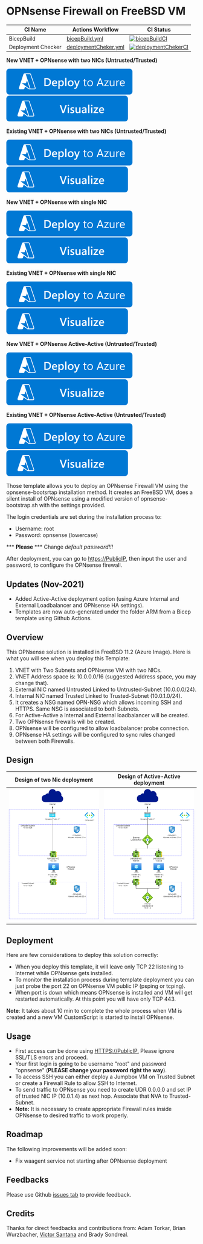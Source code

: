 # OPNsense Firewall on FreeBSD VM

CI Name | Actions Workflow | CI Status |
|--------|--------|--------|
| BicepBuild | [bicepBuild.yml](./.github/workflows/bicepBuild.yml) | [![bicepBuildCI](https://github.com/dmauser/opnazure/actions/workflows/bicepBuild.yml/badge.svg)](https://github.com/dmauser/opnazure/actions/workflows/bicepBuild.yml) |
| Deployment Checker | [deploymentCheker.yml](./.github/workflows/deploymentCheker.yml) | [![deploymentChekerCI](https://github.com/dmauser/opnazure/actions/workflows/deploymentCheker.yml/badge.svg)](https://github.com/dmauser/opnazure/actions/workflows/deploymentCheker.yml) |

**New VNET + OPNsense with two NICs (Untrusted/Trusted)**

[![Deploy To Azure](https://raw.githubusercontent.com/Azure/azure-quickstart-templates/master/1-CONTRIBUTION-GUIDE/images/deploytoazure.svg?sanitize=true)](https://portal.azure.com/#create/Microsoft.Template/uri/https%3A%2F%2Fraw.githubusercontent.com%2Fdmauser%2Fopnazure%2Fdev_active_active%2FARM%2Fmain-newvnet-two-nics.json)
[![Visualize](https://raw.githubusercontent.com/Azure/azure-quickstart-templates/master/1-CONTRIBUTION-GUIDE/images/visualizebutton.svg?sanitize=true)](http://armviz.io/#/?load=https%3A%2F%2Fraw.githubusercontent.com%2Fdmauser%2Fopnazure%2Fdev_active_active%2FARM%2Fmain-newvnet-two-nics.json)

**Existing VNET + OPNsense with two NICs (Untrusted/Trusted)**

[![Deploy To Azure](https://raw.githubusercontent.com/Azure/azure-quickstart-templates/master/1-CONTRIBUTION-GUIDE/images/deploytoazure.svg?sanitize=true)](https://portal.azure.com/#create/Microsoft.Template/uri/https%3A%2F%2Fraw.githubusercontent.com%2Fdmauser%2Fopnazure%2Fdev_active_active%2FARM%2Fmain-two-nics.json)
[![Visualize](https://raw.githubusercontent.com/Azure/azure-quickstart-templates/master/1-CONTRIBUTION-GUIDE/images/visualizebutton.svg?sanitize=true)](http://armviz.io/#/?load=https%3A%2F%2Fraw.githubusercontent.com%2Fdmauser%2Fopnazure%2Fdev_active_active%2FARM%2Fmain-two-nics.json)

**New VNET + OPNsense with single NIC**

[![Deploy To Azure](https://raw.githubusercontent.com/Azure/azure-quickstart-templates/master/1-CONTRIBUTION-GUIDE/images/deploytoazure.svg?sanitize=true)](https://portal.azure.com/#create/Microsoft.Template/uri/https%3A%2F%2Fraw.githubusercontent.com%2Fdmauser%2Fopnazure%2Fdev_active_active%2FARM%2Fmain-newvnet-sing-nic.json)
[![Visualize](https://raw.githubusercontent.com/Azure/azure-quickstart-templates/master/1-CONTRIBUTION-GUIDE/images/visualizebutton.svg?sanitize=true)](http://armviz.io/#/?load=https%3A%2F%2Fraw.githubusercontent.com%2Fdmauser%2Fopnazure%2Fdev_active_active%2FARM%2Fmain-newvnet-sing-nic.json)

**Existing VNET + OPNsense with single NIC**

[![Deploy To Azure](https://raw.githubusercontent.com/Azure/azure-quickstart-templates/master/1-CONTRIBUTION-GUIDE/images/deploytoazure.svg?sanitize=true)](https://portal.azure.com/#create/Microsoft.Template/uri/https%3A%2F%2Fraw.githubusercontent.com%2Fdmauser%2Fopnazure%2Fdev_active_active%2FARM%2Fmain-sing-nic.json)
[![Visualize](https://raw.githubusercontent.com/Azure/azure-quickstart-templates/master/1-CONTRIBUTION-GUIDE/images/visualizebutton.svg?sanitize=true)](http://armviz.io/#/?load=https%3A%2F%2Fraw.githubusercontent.com%2Fdmauser%2Fopnazure%2Fdev_active_active%2FARM%2Fmain-sing-nic.json)

**New VNET + OPNsense Active-Active (Untrusted/Trusted)**

[![Deploy To Azure](https://raw.githubusercontent.com/Azure/azure-quickstart-templates/master/1-CONTRIBUTION-GUIDE/images/deploytoazure.svg?sanitize=true)](https://portal.azure.com/#create/Microsoft.Template/uri/https%3A%2F%2Fraw.githubusercontent.com%2Fdmauser%2Fopnazure%2Fdev_active_active%2FARM%2Fmain-newvnet-active-active.json)
[![Visualize](https://raw.githubusercontent.com/Azure/azure-quickstart-templates/master/1-CONTRIBUTION-GUIDE/images/visualizebutton.svg?sanitize=true)](http://armviz.io/#/?load=https%3A%2F%2Fraw.githubusercontent.com%2Fdmauser%2Fopnazure%2Fdev_active_active%2FARM%2Fmain-newvnet-active-active.json)

**Existing VNET + OPNsense Active-Active (Untrusted/Trusted)**

[![Deploy To Azure](https://raw.githubusercontent.com/Azure/azure-quickstart-templates/master/1-CONTRIBUTION-GUIDE/images/deploytoazure.svg?sanitize=true)](https://portal.azure.com/#create/Microsoft.Template/uri/https%3A%2F%2Fraw.githubusercontent.com%2Fdmauser%2Fopnazure%2Fdev_active_active%2FARM%2Fmain-active-active.json)
[![Visualize](https://raw.githubusercontent.com/Azure/azure-quickstart-templates/master/1-CONTRIBUTION-GUIDE/images/visualizebutton.svg?sanitize=true)](http://armviz.io/#/?load=https%3A%2F%2Fraw.githubusercontent.com%2Fdmauser%2Fopnazure%2Fdev_active_active%2FARM%2Fmain-active-active.json)

Those template allows you to deploy an OPNsense Firewall VM using the opnsense-bootsrtap installation method. It creates an FreeBSD VM, does a silent install of OPNsense using a modified version of opnsense-bootstrap.sh with the settings provided.

The login credentials are set during the installation process to:

- Username: root
- Password: opnsense (lowercase)

*** **Please** *** Change *default password!!!*

After deployment, you can go to <https://PublicIP>, then input the user and password, to configure the OPNsense firewall.

## Updates (Nov-2021)

- Added Active-Active deployment option (using Azure Internal and External Loadbalancer and OPNsense HA settings).
- Templates are now auto-generated under the folder ARM from a Bicep template using Github Actions.

## Overview

This OPNsense solution is installed in FreeBSD 11.2 (Azure Image).
Here is what you will see when you deploy this Template:

1) VNET with Two Subnets and OPNsense VM with two NICs.
2) VNET Address space is: 10.0.0.0/16 (suggested Address space, you may change that).
3) External NIC named Untrusted Linked to Untrusted-Subnet (10.0.0.0/24).
4) Internal NIC named Trusted Linked to Trusted-Subnet (10.0.1.0/24).
5) It creates a NSG named OPN-NSG which allows incoming SSH and HTTPS. Same NSG is associated to both Subnets.
6) For Active-Active a Internal and External loadbalancer will be created.
7) Two OPNsense firewalls will be created.
8) OPNsense will be configured to allow loadbalancer probe connection.
9) OPNsense HA settings will be configured to sync rules changed between both Firewalls.

## Design

Design of two Nic deployment | Design of Active-Active deployment |
|--------|--------|
|![opnsense design](./images/two-nics.png)|![opnsense design](./images/active-active.png)|

## Deployment

Here are few considerations to deploy this solution correctly:

- When you deploy this template, it will leave only TCP 22 listening to Internet while OPNsense gets installed.
- To monitor the installation process during template deployment you can just probe the port 22 on OPNsense VM public IP (psping or tcping).
- When port is down which means OPNsense is installed and VM will get restarted automatically. At this point you will have only TCP 443.

**Note**: It takes about 10 min to complete the whole process when VM is created and a new VM CustomScript is started to install OPNsense.

## Usage

- First access can be done using <HTTPS://PublicIP.> Please ignore SSL/TLS errors and proceed.
- Your first login is going to be username "root" and password "opnsense" (**PLEASE change your password right the way**).
- To access SSH you can either deploy a Jumpbox VM on Trusted Subnet or create a Firewall Rule to allow SSH to Internet.
- To send traffic to OPNsense you need to create UDR 0.0.0.0 and set IP of trusted NIC IP (10.0.1.4) as next hop. Associate that NVA to Trusted-Subnet.
- **Note:** It is necessary to create appropriate Firewall rules inside OPNsense to desired traffic to work properly.

## Roadmap

The following improvements will be added soon:
- Fix waagent service not starting after OPNsense deployment

## Feedbacks

Please use Github [issues tab](https://github.com/dmauser/opnazure/issues) to provide feedback.

## Credits

Thanks for direct feedbacks and contributions from: Adam Torkar, Brian Wurzbacher, [Victor Santana](https://github.com/welasco) and Brady Sondreal.